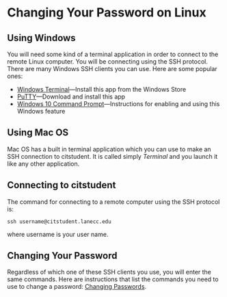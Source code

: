 # Changing Your Password on Linux

## Using Windows

You will need some kind of a terminal application in order to connect to the remote Linux computer. You will be connecting using the SSH protocol. There are many Windows SSH clients you can use. Here are some popular ones:

- [Windows Terminal](https://docs.microsoft.com/en-us/windows/terminal/get-started)&mdash;Install this app from the Windows Store
- [PuTTY](https://www.chiark.greenend.org.uk/~sgtatham/putty/)&mdash;Download and install this app
- [Windows 10 Command Prompt](https://www.chiark.greenend.org.uk/~sgtatham/putty/)&mdash;Instructions for enabling and using this Windows feature

## Using Mac OS

Mac OS has a built in terminal application which you can use to make an SSH connection to citstudent. It is called simply *Terminal* and you launch it like any other application.

## Connecting to citstudent

The command for connecting to a remote computer using the SSH protocol is:

`ssh username@citstudent.lanecc.edu`

where username is your user name.

## Changing Your Password

Regardless of which one of these SSH clients you use, you will enter the same commands. Here are instructions that list the commands you need to use to change a password: [Changing Passwords](http://citstudent.lanecc.edu/info.shtml).



